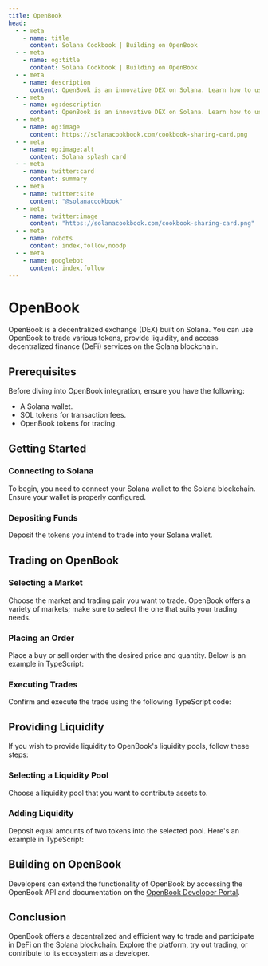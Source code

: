 ```yaml
---
title: OpenBook
head:
  - - meta
    - name: title
      content: Solana Cookbook | Building on OpenBook
  - - meta
    - name: og:title
      content: Solana Cookbook | Building on OpenBook
  - - meta
    - name: description
      content: OpenBook is an innovative DEX on Solana. Learn how to use and build on top of OpenBook.
  - - meta
    - name: og:description
      content: OpenBook is an innovative DEX on Solana. Learn how to use and build on top of OpenBook.
  - - meta
    - name: og:image
      content: https://solanacookbook.com/cookbook-sharing-card.png
  - - meta
    - name: og:image:alt
      content: Solana splash card
  - - meta
    - name: twitter:card
      content: summary
  - - meta
    - name: twitter:site
      content: "@solanacookbook"
  - - meta
    - name: twitter:image
      content: "https://solanacookbook.com/cookbook-sharing-card.png"
  - - meta
    - name: robots
      content: index,follow,noodp
  - - meta
    - name: googlebot
      content: index,follow
---
```


# OpenBook

OpenBook is a decentralized exchange (DEX) built on Solana. You can use OpenBook to trade various tokens, provide liquidity, and access decentralized finance (DeFi) services on the Solana blockchain.

## Prerequisites

Before diving into OpenBook integration, ensure you have the following:

- A Solana wallet.
- SOL tokens for transaction fees.
- OpenBook tokens for trading.

## Getting Started

### Connecting to Solana

To begin, you need to connect your Solana wallet to the Solana blockchain. Ensure your wallet is properly configured.

<SolanaCodeGroup>
  <SolanaCodeGroupItem title="TS" active>

  <template v-slot:default>

@[code](@/code/openbook/connecting-solana/connecting-solana.en.ts)

  </template>

  <template v-slot:preview>

@[code](@/code/openbook/connecting-solana/connecting-solana.preview.en.ts)

  </template>

  </SolanaCodeGroupItem>

</SolanaCodeGroup>

### Depositing Funds

Deposit the tokens you intend to trade into your Solana wallet.

## Trading on OpenBook

### Selecting a Market

Choose the market and trading pair you want to trade. OpenBook offers a variety of markets; make sure to select the one that suits your trading needs.

### Placing an Order
Place a buy or sell order with the desired price and quantity. Below is an example in TypeScript:

<SolanaCodeGroup>
  <SolanaCodeGroupItem title="TS" active>

  <template v-slot:default>

@[code](@/code/openbook/placing-order/placing-order.en.ts)

  </template>

  <template v-slot:preview>

@[code](@/code/openbook/placing-order/placing-order.preview.en.ts)

  </template>

  </SolanaCodeGroupItem>

</SolanaCodeGroup>

### Executing Trades

Confirm and execute the trade using the following TypeScript code:

<SolanaCodeGroup>
  <SolanaCodeGroupItem title="TS" active>

  <template v-slot:default>

@[code](@/code/openbook/executing-trades/executing-tradesr.en.ts)

  </template>

  <template v-slot:preview>

@[code](@/code/openbook/executing-trades/executing-trades.preview.en.ts)

  </template>

  </SolanaCodeGroupItem>

</SolanaCodeGroup>

## Providing Liquidity

If you wish to provide liquidity to OpenBook's liquidity pools, follow these steps:

### Selecting a Liquidity Pool

Choose a liquidity pool that you want to contribute assets to.

### Adding Liquidity

Deposit equal amounts of two tokens into the selected pool. Here's an example in TypeScript:

<SolanaCodeGroup>
  <SolanaCodeGroupItem title="TS" active>

  <template v-slot:default>

@[code](@/code/openbook/adding-liquidity/adding-liquidity.en.ts)

  </template>

  <template v-slot:preview>

@[code](@/code/openbook/adding-liquidity/adding-liquidity.preview.en.ts)

  </template>

  </SolanaCodeGroupItem>

</SolanaCodeGroup>

## Building on OpenBook

Developers can extend the functionality of OpenBook by accessing the OpenBook API and documentation on the [OpenBook Developer Portal](https://openbook.dev/).

## Conclusion

OpenBook offers a decentralized and efficient way to trade and participate in DeFi on the Solana blockchain. Explore the platform, try out trading, or contribute to its ecosystem as a developer.